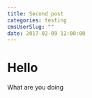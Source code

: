 ```yaml
---
title: Second post
categories: testing
cmsUserSlug: ""
date: 2017-02-09 12:00:00
---
```


# Hello
What are you doing